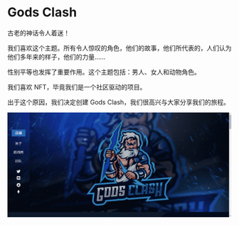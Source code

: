 # Gods Clash

古老的神话令人着迷！

我们喜欢这个主题。所有令人惊叹的角色，他们的故事，他们所代表的，人们认为他们多年来的样子，他们的力量......

性别平等也发挥了重要作用。这个主题包括：男人、女人和动物角色。

我们喜欢 NFT，毕竟我们是一个社区驱动的项目。

出于这个原因，我们决定创建 Gods Clash，我们很高兴与大家分享我们的旅程。

![nft](1662127318961_new.png)
